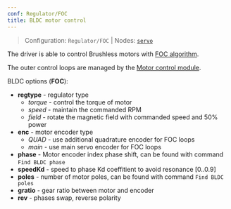 ```yaml
---
conf: Regulator/FOC
title: BLDC motor control
---
```


>Configuration: `Regulator/FOC`
> | Nodes: [`servo`](../../hw/nodes/servo.md)

The driver is able to control Brushless motors with [FOC algorithm](https://en.wikipedia.org/wiki/Vector_control_(motor)).

The outer control loops are managed by the [Motor control module](servo.md).

BLDC options (**FOC**):

- **regtype**   - regulator type
    - *torque*  - control the torque of motor
    - *speed*   - maintain the commanded RPM
    - *field*   - rotate the magnetic field with commanded speed and 50% power
- **enc**       - motor encoder type
    - *QUAD*      - use additional quadrature encoder for FOC loops
    - *main*      - use main servo encoder for FOC loops
- **phase**     - Motor encoder index phase shift, can be found with command `Find BLDC phase`
- **speedKd**   - speed to phase Kd coeffitient to avoid resonance [0..0.9]
- **poles**     - number of motor poles, can be found with command `Find BLDC poles`
- **gratio**    - gear ratio between motor and encoder
- **rev**       - phases swap, reverse polarity
